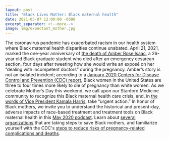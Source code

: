 ```yaml
---
layout: post
title: "Black Lives Matter: Black maternal health"
date: 2021-05-07 12:00:00 -0500
excerpt_separator: <!--more-->
image: img/expectant_mother.jpg
---
```


The coronavirus pandemic has exacerbated racism in our health system where Black maternal health disparities continue unabated. April 21, 2021, marked the one-year anniversary of [the death of Amber Rose Isaac][amber-isaac], a 26-year old Black graduate student <!--more--> who died after an emergency cesarean section, four days after tweeting how she would write an exposé on her “dealing with incompetent doctors” during the pregnancy. Amber’s story is not an isolated incident; according to a [January 2020 Centers for Disease Control and Prevention (CDC) report][cdc-report], Black women in the United States are three to four times more likely to die of pregnancy than white women. As we celebrate Mother’s Day this weekend, we call upon our Stanford Medicine community to recognize this Black maternal health care crisis, and, in [the words of Vice President Kamala Harris][kamala-harris], take “urgent action.” In honor of Black mothers, we invite you to understand the historical and present-day, adverse impacts of race-based treatment and treatment tools on Black maternal health in this [May 2020 podcast][may-podcast]. Learn about [several organizations][several-organizations] that are taking steps to save Black mothers, and familiarize yourself with the CDC's [steps to reduce risks of pregnancy-related complications and deaths][reduce-risks].

[amber-isaac]: http://r20.rs6.net/tn.jsp?f=0011eN3tY9gemE7J-EmMXhCMqPLbgPWg63ZhoXFfcdVN5HhZb18PZfDN_Hzrar6OokzHKHwDgddy-URbB2RJIQ8H5dyxxdHuipnIJiKkCjaoz6GzOSB_OC424k7JhV3gPH0fHFYfI9XnAq1aKi37tbkrpsh3ee6qLnMV8uvjOoZaqK7SeC4ppO9JHClGf-wS7uGmmArg2WSiNcTO7loE7n0wzA5I7VFQOHx&c=h357VnQbiQDQjs3zUuyyagcsJW1I94YoaiPgfKFARk0b7s8pYx1JtA==&ch=COFow-u31G7h3gQEpib4KyPsSh1gsxrtncVF6_UfRIgxGE-T1zoPSw==
[cdc-report]: http://r20.rs6.net/tn.jsp?f=0011eN3tY9gemE7J-EmMXhCMqPLbgPWg63ZhoXFfcdVN5HhZb18PZfDN_Hzrar6OokzbDOMX1SfihKzlIa6oI5yaXn3PN7WNRHkCMV569Zx0bWlXJilBcQLud1bslK6MsdrwmAZHd1O7GfpnsCW5MamOoBiK0ij1xue0GvEnh_8ef4GXeLWrZXSJAprRKlOp5kC02RGQyGV6rc=&c=h357VnQbiQDQjs3zUuyyagcsJW1I94YoaiPgfKFARk0b7s8pYx1JtA==&ch=COFow-u31G7h3gQEpib4KyPsSh1gsxrtncVF6_UfRIgxGE-T1zoPSw==
[kamala-harris]: http://r20.rs6.net/tn.jsp?f=0011eN3tY9gemE7J-EmMXhCMqPLbgPWg63ZhoXFfcdVN5HhZb18PZfDN_Hzrar6Ookz_gh2BAto5bPNmqo6y5YkjfWsjm0RYeKmfS7gVRR1JtawGEtO0-UPwGE1glKMJn5iL_-o_MGrF0vQwXkhyVP1NAObTR-WJa4JALAjFkjjpz8Tc16IVzJ3BKe9pb03rYChnk08vOtYReWiUpql6hOvVqZoO7gSvnC_xKFm5OUQP2Y=&c=h357VnQbiQDQjs3zUuyyagcsJW1I94YoaiPgfKFARk0b7s8pYx1JtA==&ch=COFow-u31G7h3gQEpib4KyPsSh1gsxrtncVF6_UfRIgxGE-T1zoPSw==
[may-podcast]: http://r20.rs6.net/tn.jsp?f=0011eN3tY9gemE7J-EmMXhCMqPLbgPWg63ZhoXFfcdVN5HhZb18PZfDN_Hzrar6OokzOafLm4NQW43O2EoNZFlbWriLBMIUZOKQGa0_fClLQMGlH-UvkzK2cjp2emva4FzhzRtLTjLNrrusSimt1MdVJpFqq1VgJebmCm3Hszh56URzdH0vO0obyA==&c=h357VnQbiQDQjs3zUuyyagcsJW1I94YoaiPgfKFARk0b7s8pYx1JtA==&ch=COFow-u31G7h3gQEpib4KyPsSh1gsxrtncVF6_UfRIgxGE-T1zoPSw==
[several-organizations]: http://r20.rs6.net/tn.jsp?f=0011eN3tY9gemE7J-EmMXhCMqPLbgPWg63ZhoXFfcdVN5HhZb18PZfDN_Hzrar6OokzEtYhsC5fqeh5Vq10v5Qufj62luuKMG159JAC-WoTI0FZlJVjIcJPR8nCM8jGkHkJxtGHf7GaBhYyZVIQEw3Za0ziHUCsIBpYJzd_kVEG3eBWQBsx9QCOKo0x_2GuDYkQ694QZ2XbnGgNdZB--Qu3vZBiQFCGD5gC&c=h357VnQbiQDQjs3zUuyyagcsJW1I94YoaiPgfKFARk0b7s8pYx1JtA==&ch=COFow-u31G7h3gQEpib4KyPsSh1gsxrtncVF6_UfRIgxGE-T1zoPSw==
[reduce-risks]: http://r20.rs6.net/tn.jsp?f=0011eN3tY9gemE7J-EmMXhCMqPLbgPWg63ZhoXFfcdVN5HhZb18PZfDN_Hzrar6OokzbCZLSwCkA-HWuiOuHT6Y6Qq-OjX6wj6Gwph8e-KqN7xTZZSEhBqMfpi-aXHr1pQKMW5AWRh4SpmfJVtY_udx--jV549Own4WoGXlpx_sY_RgG8lhbS01KE-CnafPadn8qWfmBUxW7NZJkmrZCYMdhA==&c=h357VnQbiQDQjs3zUuyyagcsJW1I94YoaiPgfKFARk0b7s8pYx1JtA==&ch=COFow-u31G7h3gQEpib4KyPsSh1gsxrtncVF6_UfRIgxGE-T1zoPSw==
